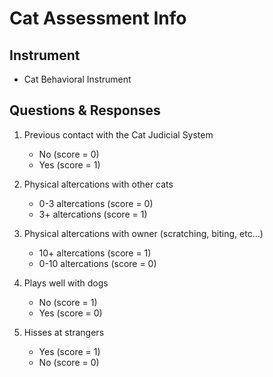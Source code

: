 # Cat Assessment Info

## Instrument

- Cat Behavioral Instrument

## Questions & Responses

1. Previous contact with the Cat Judicial System
    - No (score = 0)
    - Yes (score = 1)

2. Physical altercations with other cats
    - 0-3 altercations (score = 0)
    - 3+ altercations (score = 1)

3. Physical altercations with owner (scratching, biting, etc...)
    - 10+ altercations (score = 1)
    - 0-10 altercations (score = 0)

4. Plays well with dogs
    - No (score = 1)
    - Yes (score = 0)

5. Hisses at strangers
    - Yes (score = 1)
    - No (score = 0)
